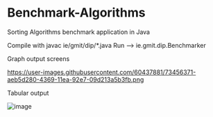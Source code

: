 # Benchmark-Algorithms
Sorting Algorithms benchmark application in Java


Compile with javac ie/gmit/dip/*.java
Run --> ie.gmit.dip.Benchmarker


Graph output screens

https://user-images.githubusercontent.com/60437881/73456371-aeb5d280-4369-11ea-92e7-09d213a5b3fb.png


Tabular output


![image](https://user-images.githubusercontent.com/60437881/73456537-f50b3180-4369-11ea-857b-066622c59bab.png)

